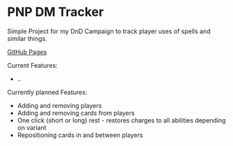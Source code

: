 # PNP DM Tracker

Simple Project for my DnD Campaign to track player uses of spells and similar things.

[GitHub Pages](https://lukas-rdt.github.io/pnp-dm-tracker/)

Current Features:

- ..

Currently planned Features:

- Adding and removing players
- Adding and removing cards from players
- One click (short or long) rest - restores charges to all abilities depending on variant
- Repositioning cards in and between players
